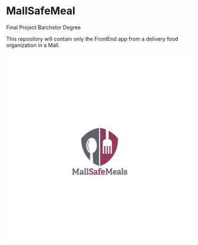 # MallSafeMeal
Final Project Barchelor Degree

This repository will contain only the FrontEnd app from a delivery food organization in a Mall.

![](https://raw.githubusercontent.com/inunes1904/MallSafeMeal/main/mall_safe_meal.png)
